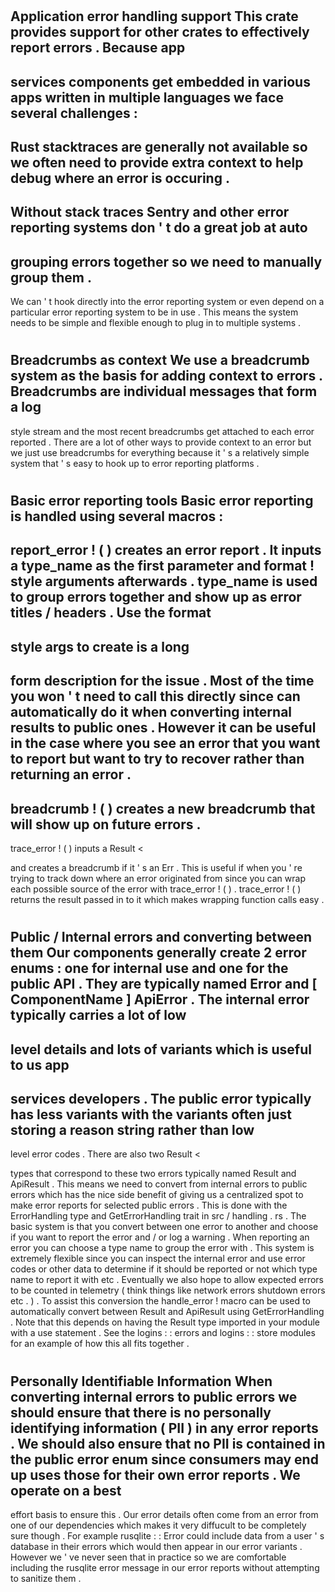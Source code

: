 #
Application
error
handling
support
This
crate
provides
support
for
other
crates
to
effectively
report
errors
.
Because
app
-
services
components
get
embedded
in
various
apps
written
in
multiple
languages
we
face
several
challenges
:
-
Rust
stacktraces
are
generally
not
available
so
we
often
need
to
provide
extra
context
to
help
debug
where
an
error
is
occuring
.
-
Without
stack
traces
Sentry
and
other
error
reporting
systems
don
'
t
do
a
great
job
at
auto
-
grouping
errors
together
so
we
need
to
manually
group
them
.
-
We
can
'
t
hook
directly
into
the
error
reporting
system
or
even
depend
on
a
particular
error
reporting
system
to
be
in
use
.
This
means
the
system
needs
to
be
simple
and
flexible
enough
to
plug
in
to
multiple
systems
.
#
#
Breadcrumbs
as
context
We
use
a
breadcrumb
system
as
the
basis
for
adding
context
to
errors
.
Breadcrumbs
are
individual
messages
that
form
a
log
-
style
stream
and
the
most
recent
breadcrumbs
get
attached
to
each
error
reported
.
There
are
a
lot
of
other
ways
to
provide
context
to
an
error
but
we
just
use
breadcrumbs
for
everything
because
it
'
s
a
relatively
simple
system
that
'
s
easy
to
hook
up
to
error
reporting
platforms
.
#
#
Basic
error
reporting
tools
Basic
error
reporting
is
handled
using
several
macros
:
-
report_error
!
(
)
creates
an
error
report
.
It
inputs
a
type_name
as
the
first
parameter
and
format
!
style
arguments
afterwards
.
type_name
is
used
to
group
errors
together
and
show
up
as
error
titles
/
headers
.
Use
the
format
-
style
args
to
create
is
a
long
-
form
description
for
the
issue
.
Most
of
the
time
you
won
'
t
need
to
call
this
directly
since
can
automatically
do
it
when
converting
internal
results
to
public
ones
.
However
it
can
be
useful
in
the
case
where
you
see
an
error
that
you
want
to
report
but
want
to
try
to
recover
rather
than
returning
an
error
.
-
breadcrumb
!
(
)
creates
a
new
breadcrumb
that
will
show
up
on
future
errors
.
-
trace_error
!
(
)
inputs
a
Result
<
>
and
creates
a
breadcrumb
if
it
'
s
an
Err
.
This
is
useful
if
when
you
'
re
trying
to
track
down
where
an
error
originated
from
since
you
can
wrap
each
possible
source
of
the
error
with
trace_error
!
(
)
.
trace_error
!
(
)
returns
the
result
passed
in
to
it
which
makes
wrapping
function
calls
easy
.
#
#
Public
/
Internal
errors
and
converting
between
them
Our
components
generally
create
2
error
enums
:
one
for
internal
use
and
one
for
the
public
API
.
They
are
typically
named
Error
and
[
ComponentName
]
ApiError
.
The
internal
error
typically
carries
a
lot
of
low
-
level
details
and
lots
of
variants
which
is
useful
to
us
app
-
services
developers
.
The
public
error
typically
has
less
variants
with
the
variants
often
just
storing
a
reason
string
rather
than
low
-
level
error
codes
.
There
are
also
two
Result
<
>
types
that
correspond
to
these
two
errors
typically
named
Result
and
ApiResult
.
This
means
we
need
to
convert
from
internal
errors
to
public
errors
which
has
the
nice
side
benefit
of
giving
us
a
centralized
spot
to
make
error
reports
for
selected
public
errors
.
This
is
done
with
the
ErrorHandling
type
and
GetErrorHandling
trait
in
src
/
handling
.
rs
.
The
basic
system
is
that
you
convert
between
one
error
to
another
and
choose
if
you
want
to
report
the
error
and
/
or
log
a
warning
.
When
reporting
an
error
you
can
choose
a
type
name
to
group
the
error
with
.
This
system
is
extremely
flexible
since
you
can
inspect
the
internal
error
and
use
error
codes
or
other
data
to
determine
if
it
should
be
reported
or
not
which
type
name
to
report
it
with
etc
.
Eventually
we
also
hope
to
allow
expected
errors
to
be
counted
in
telemetry
(
think
things
like
network
errors
shutdown
errors
etc
.
)
.
To
assist
this
conversion
the
handle_error
!
macro
can
be
used
to
automatically
convert
between
Result
and
ApiResult
using
GetErrorHandling
.
Note
that
this
depends
on
having
the
Result
type
imported
in
your
module
with
a
use
statement
.
See
the
logins
:
:
errors
and
logins
:
:
store
modules
for
an
example
of
how
this
all
fits
together
.
#
#
Personally
Identifiable
Information
When
converting
internal
errors
to
public
errors
we
should
ensure
that
there
is
no
personally
identifying
information
(
PII
)
in
any
error
reports
.
We
should
also
ensure
that
no
PII
is
contained
in
the
public
error
enum
since
consumers
may
end
up
uses
those
for
their
own
error
reports
.
We
operate
on
a
best
-
effort
basis
to
ensure
this
.
Our
error
details
often
come
from
an
error
from
one
of
our
dependencies
which
makes
it
very
diffucult
to
be
completely
sure
though
.
For
example
rusqlite
:
:
Error
could
include
data
from
a
user
'
s
database
in
their
errors
which
would
then
appear
in
our
error
variants
.
However
we
'
ve
never
seen
that
in
practice
so
we
are
comfortable
including
the
rusqlite
error
message
in
our
error
reports
without
attempting
to
sanitize
them
.
